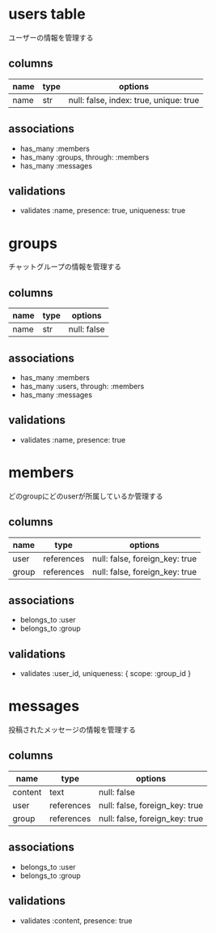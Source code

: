 # users table
ユーザーの情報を管理する
## columns
|name|type|options|
|-|-|-|
|name|str|null: false, index: true, unique: true|
## associations
- has_many :members
- has_many :groups, through: :members
- has_many :messages
## validations
- validates :name, presence: true, uniqueness: true


# groups
チャットグループの情報を管理する
## columns
|name|type|options|
|-|-|-|
|name|str|null: false|
## associations
- has_many :members
- has_many :users, through: :members
- has_many :messages
## validations
- validates :name, presence: true


# members
どのgroupにどのuserが所属しているか管理する
## columns
|name|type|options|
|-|-|-|
|user|references|null: false, foreign_key: true|
|group|references|null: false, foreign_key: true|
## associations
- belongs_to :user
- belongs_to :group
## validations
- validates :user_id, uniqueness: { scope: :group_id }


# messages
投稿されたメッセージの情報を管理する
## columns
|name|type|options|
|-|-|-|
|content|text|null: false|
|user|references|null: false, foreign_key: true|
|group|references|null: false, foreign_key: true|
## associations
- belongs_to :user
- belongs_to :group
## validations
- validates :content, presence: true
